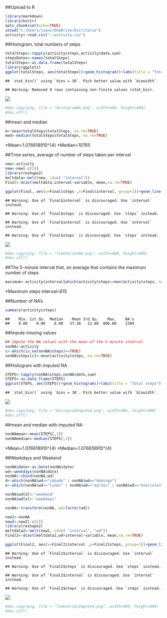 \#\#Upload to R

``` r
library(markdown)
library(knitr)
opts_chunk$set(echo=TRUE)
setwd("C:/Users/juanc/OneDrive/Escritorio")
activity<-read.csv("./activity.csv")
```

\#\#Histogram, total numbers of steps

``` r
totalSteps<-tapply(activity$steps,activity$date,sum)
stepsDates<-names(totalSteps)
totalSteps<-as.data.frame(totalSteps)
library(ggplot2)
ggplot(totalSteps, aes(totalSteps))+geom_histogram()+labs(title = "Total steps") + labs(x = "Steps")
```

    ## `stat_bin()` using `bins = 30`. Pick better value with `binwidth`.

    ## Warning: Removed 8 rows containing non-finite values (stat_bin).

![](PA1_template1_files/figure-markdown_github/unnamed-chunk-2-1.png)

``` r
#dev.copy(png, file = "HistogramNA.png", width=480, height=480) 
#dev.off() 
```

\#\#mean and median

``` r
m<-mean(totalSteps$totalSteps, na.rm=TRUE)
med<-median(totalSteps$totalSteps, na.rm=TRUE)
```

*Mean=1.076618910^{4} *Median=10765

\#\#Time series, average of number of steps taken per interval

``` r
new<-activity
new<-new[-c(2)]
library(reshape2)
meltdata<-melt(new, id=c( "interval"))
Final<-dcast(meltdata,interval~variable, mean,na.rm=TRUE)

ggplot(Final, aes(y=Final$steps ,x=Final$interval, group=1))+geom_line()+geom_point()+labs(title = "Time Series Steps") + labs(x = "Interval")+labs(y="Steps")
```

    ## Warning: Use of `Final$interval` is discouraged. Use `interval` instead.

    ## Warning: Use of `Final$steps` is discouraged. Use `steps` instead.

    ## Warning: Use of `Final$interval` is discouraged. Use `interval` instead.

    ## Warning: Use of `Final$steps` is discouraged. Use `steps` instead.

![](PA1_template1_files/figure-markdown_github/unnamed-chunk-4-1.png)

``` r
#dev.copy(png, file = "TimeSeriesNA.png", width=480, height=480) 
#dev.off() 
```

\#\#The 5-minute interval that, on average that contains the maximum
number of steps

``` r
maximum<-activity$interval[which(activity$steps==max(activity$steps, na.rm=TRUE))]
```

\*Maximum steps interval=615

\#\#Number of NA’s

``` r
summary(activity$steps)
```

    ##    Min. 1st Qu.  Median    Mean 3rd Qu.    Max.    NA's 
    ##    0.00    0.00    0.00   37.38   12.00  806.00    2304

\#\#Impute missing values

``` r
## Impute the NA values with the mean of the 5 minute interval
nonNA<-activity
c<-which(is.na(nonNA$steps)==TRUE)
nonNA$steps[c]<-mean(activity$steps, na.rm=TRUE) 
```

\#\#Histogram with imputed NA

``` r
STEPS<-tapply(nonNA$steps,nonNA$date,sum)
STEPS<-as.data.frame(STEPS)
ggplot(STEPS, aes(STEPS))+geom_histogram()+labs(title = "Total steps") + labs(x = "Steps")
```

    ## `stat_bin()` using `bins = 30`. Pick better value with `binwidth`.

![](PA1_template1_files/figure-markdown_github/unnamed-chunk-8-1.png)

``` r
#dev.copy(png, file = "HistogramImputed.png", width=480, height=480) 
#dev.off() 
```

\#\#mean and median with imputed NA

``` r
nonNAmean<-mean(STEPS[,1])
nonNAmedian<-median(STEPS[,1])
```

*Mean=1.076618910^{4} *Median=1.076618910^{4}

\#\#Weekdays and Weekend

``` r
nonNA$date<-as.Date(nonNA$date)
wd<-weekdays(nonNA$date)
nonNA<-cbind(nonNA,wd)
d<-which(nonNA$wd=="sábado" | nonNA$wd=="domingo")
e<-which(nonNA$wd=="lunes" | nonNA$wd=="martes" | nonNA$wd=="miércoles" | nonNA$wd=="jueves" | nonNA$wd=="viernes")

nonNA$wd[d]<-"weekend"
nonNA$wd[e]<-"weekdays"

nonNA<-transform(nonNA, wd=factor(wd))

new2<-nonNA
new2<-new2[-c(2)]
library(reshape2)
meltdata2<-melt(new2, id=c( "interval", "wd"))
Final2<-dcast(meltdata2,wd+interval~variable, mean,na.rm=TRUE)

ggplot(Final2, aes(x=Final2$interval ,y=Final2$steps, group=1))+geom_line()+geom_point()+facet_grid(. ~ wd)+labs(title = "Time Series Steps") + labs(x = "5 minute interval")+labs(y="Steps")
```

    ## Warning: Use of `Final2$interval` is discouraged. Use `interval` instead.

    ## Warning: Use of `Final2$steps` is discouraged. Use `steps` instead.

    ## Warning: Use of `Final2$interval` is discouraged. Use `interval` instead.

    ## Warning: Use of `Final2$steps` is discouraged. Use `steps` instead.

![](PA1_template1_files/figure-markdown_github/unnamed-chunk-10-1.png)

``` r
#dev.copy(png, file = "TimeSeriesImputed.png", width=480, height=480) 
#dev.off() 
```

